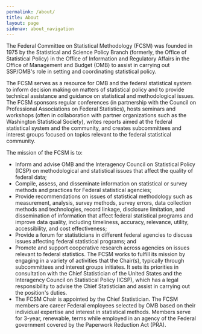 ```yaml
---
permalink: /about/
title: About
layout: page
sidenav: about_navigation
---
```

<p>The Federal Committee on Statistical Methodology (FCSM) was founded in 1975 by the  Statistical and Science Policy Branch (formerly, the Office of Statistical Policy) in the Office of Information and Regulatory Affairs in the Office of Management and Budget (OMB) to assist in carrying out SSP/OMB's role in setting and coordinating statistical policy.</p>
<p>The FCSM serves as a resource for OMB and the federal statistical system to inform decision making on matters of statistical policy and to provide technical assistance and guidance on statistical and methodological issues. The FCSM sponsors regular conferences (in partnership with the Council on Professional Associations on Federal Statistics), hosts seminars and workshops (often in collaboration with partner organizations such as the Washington Statistical Society), writes reports aimed at the federal statistical system and the community, and creates subcommittees and interest groups focused on topics relevant to the federal statistical community. </p>     
<p> The mission of the FCSM is to:</p>
<ul>
  <li> Inform and advise OMB and the Interagency Council on Statistical Policy (ICSP) on methodological and statistical issues that affect the quality of federal data;</li>
  <li>Compile, assess, and disseminate information on statistical or survey methods and practices for Federal statistical agencies;</li>
  <li>Provide recommendations on issues of statistical methodology such as measurement, analysis, survey methods, survey errors, data collection methods and technologies, record linkage, disclosure limitation, and dissemination of information that affect federal statistical programs and improve data quality, including timeliness, accuracy, relevance, utility, accessibility, and cost effectiveness;</li>
  <li>Provide a forum for statisticians in different federal agencies to discuss issues affecting federal statistical programs; and</li>
  <li>Promote and support cooperative research across agencies on issues relevant to federal statistics.
      The FCSM works to fulfill its mission by engaging in a variety of activities that the Chair(s), typically through subcommittees and interest groups initiates.  It sets its priorities in consultation with the Chief Statistician of the United States and the Interagency Council on Statistical Policy (ICSP), which has a legal responsibility to advise the Chief Statistician and assist in carrying out the position's duties.</li>
  
  <li> The FCSM Chair is appointed by the Chief Statistician. The FCSM members are career Federal employees selected by OMB based on their individual expertise and interest in statistical methods. Members serve for 3-year, renewable, terms while employed in an agency of the Federal government covered by the Paperwork Reduction Act (PRA). </li>
</ul>